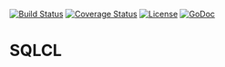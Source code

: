 [![Build Status](https://img.shields.io/travis/lifezq/sqlcl/master.svg?style=flat-square)](https://travis-ci.org/lifezq/sqlcl)
[![Coverage Status](https://img.shields.io/coveralls/lifezq/sqlcl/master.svg?style=flat-square)](https://coveralls.io/github/lifezq/sqlcl?branch=master)
[![License](http://img.shields.io/badge/license-apache-blue.svg?style=flat-square)](https://raw.githubusercontent.com/lifezq/sqlcl/master/LICENSE)
[![GoDoc](http://img.shields.io/badge/go-documentation-blue.svg?style=flat-square)](http://godoc.org/github.com/lifezq/sqlcl)

# SQLCL
